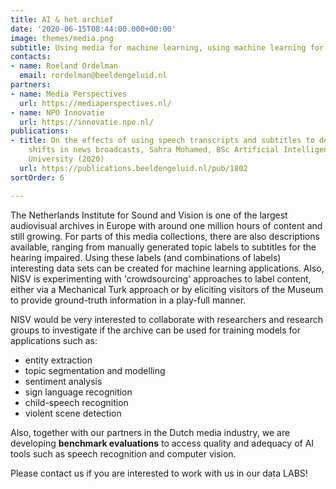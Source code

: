 ```yaml
---
title: AI & het archief
date: '2020-06-15T08:44:00.000+00:00'
image: themes/media.png
subtitle: Using media for machine learning, using machine learning for media
contacts:
- name: Roeland Ordelman
  email: rordelman@beeldengeluid.nl
partners:
- name: Media Perspectives
  url: https://mediaperspectives.nl/
- name: NPO Innovatie
  url: https://innovatie.npo.nl/
publications:
- title: On the effects of using speech transcripts and subtitles to detect topic
    shifts in news broadcasts, Sahra Mohamed, BSc Artificial Intelligence at Utrecht
    University (2020)
  url: https://publications.beeldengeluid.nl/pub/1802
sortOrder: 6

---
```

The Netherlands Institute for Sound and Vision is one of the largest audiovisual archives in Europe with around one million hours of content and still growing. For parts of this media collections, there are also descriptions available, ranging from manually generated topic labels to subtitles for the hearing impaired. Using these labels (and combinations of labels) interesting data sets can be created for machine learning applications. Also, NISV is experimenting with 'crowdsourcing' approaches to label content, either via a Mechanical Turk approach or by eliciting visitors of the Museum to provide ground-truth information in a play-full manner. 

NISV would be very interested to collaborate with researchers and research groups to investigate if the archive can be used for training models for applications such as:
* entity extraction
* topic segmentation and modelling
* sentiment analysis
* sign language recognition
* child-speech recognition
* violent scene detection

Also, together with our partners in the Dutch media industry, we are developing **benchmark evaluations** to access quality and adequacy of AI tools such as speech recognition and computer vision.

Please contact us if you are interested to work with us in our data LABS!